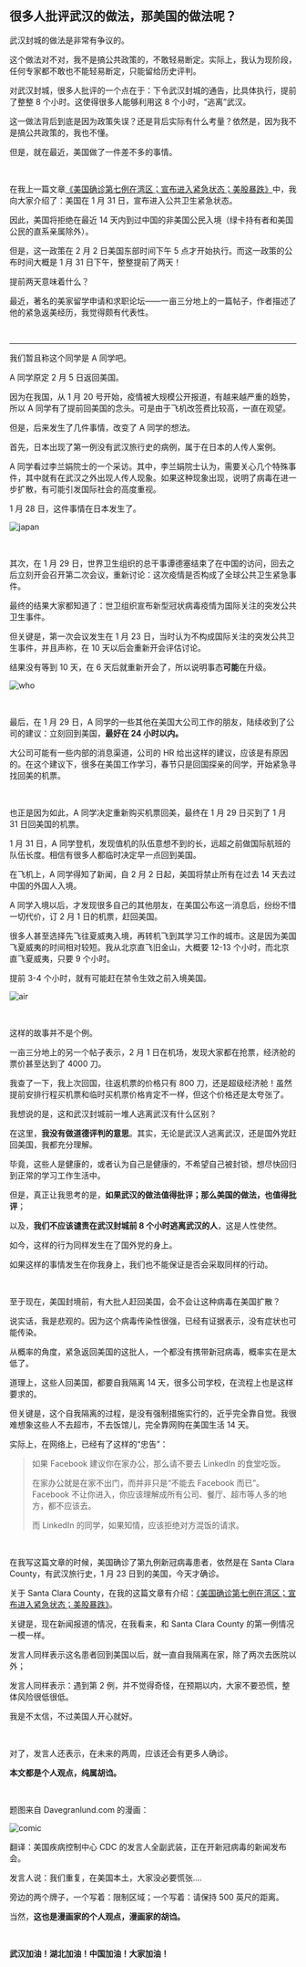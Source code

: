 ## 很多人批评武汉的做法，那美国的做法呢？

武汉封城的做法是非常有争议的。

这个做法对不对，我不是搞公共政策的，不敢轻易断定。实际上，我认为现阶段，任何专家都不敢也不能轻易断定，只能留给历史评判。

对武汉封城，很多人批评的一个点在于：下令武汉封城的通告，比具体执行，提前了整整 8 个小时。这使得很多人能够利用这 8 个小时，“逃离”武汉。

这一做法背后到底是因为政策失误？还是背后实际有什么考量？依然是，因为我不是搞公共政策的，我也不懂。

但是，就在最近，美国做了一件差不多的事情。

<br/>

在我上一篇文章[《美国确诊第七例在湾区；宣布进入紧急状态；美股暴跌》](../2020-01-31/)中，我向大家介绍了：美国在 1 月 31 日，宣布进入公共卫生紧急状态。

因此，美国将拒绝在最近 14 天内到过中国的非美国公民入境（绿卡持有者和美国公民的直系亲属除外）。

但是，这一政策在 2 月 2 日美国东部时间下午 5 点才开始执行。而这一政策的公布时间大概是 1 月 31 日下午，整整提前了两天！

提前两天意味着什么？

最近，著名的美家留学申请和求职论坛——一亩三分地上的一篇帖子，作者描述了他的紧急返美经历，我觉得颇有代表性。

<br/>

---

我们暂且称这个同学是 A 同学吧。

A 同学原定 2 月 5 日返回美国。

因为在我国，从 1 月 20 号开始，疫情被大规模公开报道，有越来越严重的趋势，所以 A 同学有了提前回美国的念头。可是由于飞机改签费比较高，一直在观望。

但是，后来发生了几件事情，改变了 A 同学的想法。

首先，日本出现了第一例没有武汉旅行史的病例，属于在日本的人传人案例。

A 同学看过李兰娟院士的一个采访。其中，李兰娟院士认为，需要关心几个特殊事件，其中就有在武汉之外出现人传人现象。如果这种现象出现，说明了病毒在进一步扩散，有可能引发国际社会的高度重视。

1 月 28 日，这件事情在日本发生了。

![japan](japan.jpg)

<br/>

其次，在 1 月 29 日，世界卫生组织的总干事谭德塞结束了在中国的访问，回去之后立刻开会召开第二次会议，重新讨论：这次疫情是否构成了全球公共卫生紧急事件。

最终的结果大家都知道了：世卫组织宣布新型冠状病毒疫情为国际关注的突发公共卫生事件。

但关键是，第一次会议发生在 1 月 23 日，当时认为不构成国际关注的突发公共卫生事件，并且声称，在 10 天以后会重新开会评估讨论。

结果没有等到 10 天，在 6 天后就重新开会了，所以说明事态**可能**在升级。

![who](who.jpg)

<br/>

最后，在 1 月 29 日，A 同学的一些其他在美国大公司工作的朋友，陆续收到了公司的建议：立刻回到美国，**最好在 24 小时以内。**

大公司可能有一些内部的消息渠道，公司的 HR 给出这样的建议，应该是有原因的。在这个建议下，很多在美国工作学习，春节只是回国探亲的同学，开始紧急寻找回美的机票。

<br/>

也正是因为如此，A 同学决定重新购买机票回美，最终在 1 月 29 日买到了 1 月 31 日回美国的机票。

1 月 31 日，A 同学登机，发现值机的队伍意想不到的长，远超之前做国际航班的队伍长度。相信有很多人都临时决定早一点回到美国。

在飞机上，A 同学得知了新闻，自 2 月 2 日起，美国将禁止所有在过去 14 天去过中国的外国人入境。

A 同学入境以后，才发现很多自己的其他朋友，在美国公布这一消息后，纷纷不惜一切代价，订 2 月 1 日的机票，赶回美国。

很多人甚至选择先飞往夏威夷入境，再转机飞到其学习工作的城市。这是因为美国飞夏威夷的时间相对较短。我从北京直飞旧金山，大概要 12-13 个小时，而北京直飞夏威夷，只要 9 个小时。

提前 3-4 个小时，就有可能赶在禁令生效之前入境美国。

![air](air.jpg)

<br/>

这样的故事并不是个例。

一亩三分地上的另一个帖子表示，2 月 1 日在机场，发现大家都在抢票，经济舱的票价甚至达到了 4000 刀。

我查了一下，我上次回国，往返机票的价格只有 800 刀，还是超级经济舱！虽然提前安排行程买机票和临时买机票价格肯定不一样，但这个价格还是太夸张了。

我想说的是，这和武汉封城前一堆人逃离武汉有什么区别？

在这里，**我没有做道德评判的意思**。其实，无论是武汉人逃离武汉，还是国外党赶回美国，我都充分理解。

毕竟，这些人是健康的，或者认为自己是健康的，不希望自己被封锁，想尽快回归到正常的学习工作生活中。

但是，真正让我思考的是，**如果武汉的做法值得批评；那么美国的做法，也值得批评**；

以及，**我们不应该谴责在武汉封城前 8 个小时逃离武汉的人**，这是人性使然。

如今，这样的行为同样发生在了国外党的身上。

如果这样的事情发生在你我身上，我们也不能保证是否会采取同样的行动。

<br/>

至于现在，美国封境前，有大批人赶回美国，会不会让这种病毒在美国扩散？

说实话，我是悲观的。因为这个病毒传染性很强，已经有证据表示，没有症状也可能传染。

从概率的角度，紧急返回美国的这批人，一个都没有携带新冠病毒，概率实在是太低了。

道理上，这些人回美国，都要自我隔离 14 天，很多公司学校，在流程上也是这样要求的。

但关键是，这个自我隔离的过程，是没有强制措施实行的，近乎完全靠自觉。我很难想象这些人不去超市，不去饭馆儿，完全靠网购在美国生活 14 天。

实际上，在网络上，已经有了这样的“忠告”：

> 如果 Facebook 建议你在家办公，那么请不要去 LinkedIn 的食堂吃饭。
>
> 在家办公就是在家不出门，而并非只是“不能去 Facebook 而已”。Facebook 不让你进入，你应该理解成所有公司、餐厅、超市等人多的地方，都不应该去。
>
> 而 LinkedIn 的同学，如果知情，应该拒绝对方混饭的请求。

<br/>

在我写这篇文章的时候，美国确诊了第九例新冠病毒患者，依然是在 Santa Clara County，有武汉旅行史，1 月 23 日到的美国，今天才确诊。

关于 Santa Clara County，在我的这篇文章有介绍：[《美国确诊第七例在湾区；宣布进入紧急状态；美股暴跌》](../2020-01-31/)。

关键是，现在新闻报道的情况，在我看来，和 Santa Clara County 的第一例情况一模一样。

发言人同样表示这名患者回到美国以后，就一直自我隔离在家，除了两次去医院以外；

发言人同样表示：遇到第 2 例，并不觉得奇怪，在预期以内，大家不要恐慌，整体风险很低很低。

我是不太信，不过美国人开心就好。

<br/>

对了，发言人还表示，在未来的两周，应该还会有更多人确诊。

**本文都是个人观点，纯属胡诌。**

<br/>

题图来自 Davegranlund.com 的漫画：

![comic](comic.png)

翻译：美国疾病控制中心 CDC 的发言人全副武装，正在开新冠病毒的新闻发布会。

发言人说：我们重复，在美国本土，大家没必要慌张....

旁边的两个牌子，一个写着：限制区域；一个写着：请保持 500 英尺的距离。

当然，**这也是漫画家的个人观点，漫画家的胡诌。**

<br/>

**武汉加油！湖北加油！中国加油！大家加油！**